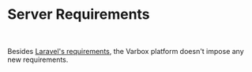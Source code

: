 # Server Requirements

<br />

<p id="first-p">
Besides <a href="https://laravel.com/docs/7.x#server-requirements" target="_blank" rel="noreferrer">Laravel's requirements</a>, the Varbox platform doesn't impose any new requirements.
</p>   
